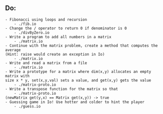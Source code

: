 ## Do:

    - Fibonacci using loops and recursion
        - ./fib.io
    - Change the / operator to return 0 if denominator is 0
        - ./divByZero.io
    - Write a program to add all numbers in a matrix
        - ./matrix.io
    - Continue with the matrix problem, create a method that computes the average
    (Hint: raise would create an exception in Io)
        - ./matrix.io
    - Write and read a matrix from a file
        - ./matrix.io
    - Write a prototype for a matrix where dim(x,y) allocates an empty matrix with
    size x * y, set(x,y,val) sets a value, and get(x,y) gets the value
        - ./matrix-proto.io
    - Write a transpose function for the matrix so that
        - ./matrix-proto.io
    (newMatrix get(y,x) == Matrix get(x,y)) -> true
    - Guessing game in Io! Use hotter and colder to hint the player
        - ./guess.io
